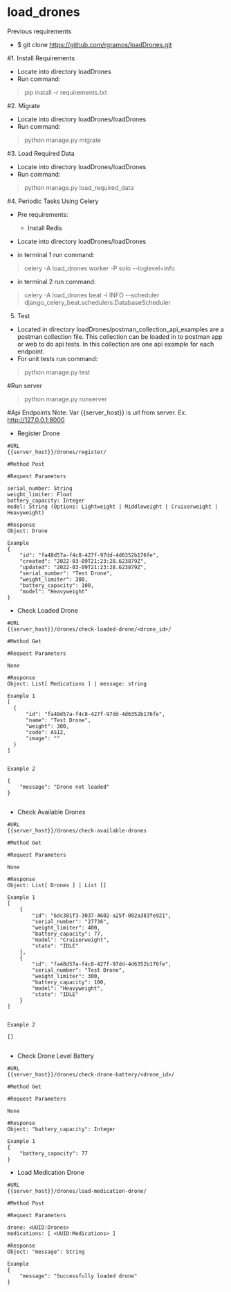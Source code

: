 # load_drones

Previous requirements
- $ git clone https://github.com/rgramos/loadDrones.git

#1. Install Requirements
 - Locate into directory loadDrones
 - Run command:
>pip install -r requirements.txt

#2. Migrate
- Locate into directory loadDrones/loadDrones
- Run command:
>python manage.py migrate

#3. Load Required Data
- Locate into directory loadDrones/loadDrones
- Run command:
> python manage.py load_required_data

#4. Periodic Tasks Using Celery
- Pre requirements:
    * Install Redis
  
- Locate into directory loadDrones/loadDrones
- in terminal 1 run command:
>celery -A load_drones worker -P solo --loglevel=info
- in terminal 2 run command:
>celery -A load_drones beat -l INFO --scheduler django_celery_beat.schedulers:DatabaseScheduler

5. Test
- Located in directory loadDrones/postman_collection_api_examples are a postman collection file. This collection can be loaded in to postman app or web to do api tests. In this collection are one api example for each endpoint. 
- For unit tests run command:
> python manage.py test


#Run server
> python manage.py runserver

#Api Endpoints
Note: Var {{server_host}} is url from server. Ex. http://127.0.0.1:8000
- Register Drone
````
#URL
{{server_host}}/drones/register/

#Method Post

#Request Parameters

serial_number: String
weight_limiter: Float
battery_capacity: Integer
model: String (Options: Lightweight | Middleweight | Cruiserweight | Heavyweight)

#Response
Object: Drone

Example
{
    "id": "fa48d57a-f4c8-427f-97dd-4d6352b176fe",
    "created": "2022-03-09T21:23:28.623879Z",
    "updated": "2022-03-09T21:23:28.623879Z",
    "serial_number": "Test Drone",
    "weight_limiter": 300,
    "battery_capacity": 100,
    "model": "Heavyweight"
}
````

- Check Loaded Drone
````
#URL
{{server_host}}/drones/check-loaded-drone/<drone_id>/

#Method Get

#Request Parameters

None

#Response
Object: List[ Medications ] | message: string

Example 1
[
  {
      "id": "fa48d57a-f4c8-427f-97dd-4d6352b176fe",
      "name": "Test Drone",
      "weight": 300,
      "code": AS12,
      "image": ""
  }
]


Example 2

{
    "message": "Drone not loaded"
}


````

- Check Available Drones
````
#URL
{{server_host}}/drones/check-available-drones

#Method Get

#Request Parameters

None

#Response
Object: List[ Drones ] | List []

Example 1
[
    {
        "id": "6dc381f3-3037-4602-a25f-002a383fe921",
        "serial_number": "27736",
        "weight_limiter": 400,
        "battery_capacity": 77,
        "model": "Cruiserweight",
        "state": "IDLE"
    },
    {
        "id": "fa48d57a-f4c8-427f-97dd-4d6352b176fe",
        "serial_number": "Test Drone",
        "weight_limiter": 300,
        "battery_capacity": 100,
        "model": "Heavyweight",
        "state": "IDLE"
    }
]


Example 2

[]


````

- Check Drone Level Battery
````
#URL
{{server_host}}/drones/check-drone-battery/<drone_id>/

#Method Get

#Request Parameters

None

#Response
Object: "battery_capacity": Integer

Example 1
{
    "battery_capacity": 77
}

````

- Load Medication Drone
````
#URL
{{server_host}}/drones/load-medication-drone/

#Method Post

#Request Parameters

drone: <UUID:Drones>
medications: [ <UUID:Medications> ]

#Response
Object: "message": String

Example
{
    "message": "Successfully loaded drone"
}
````